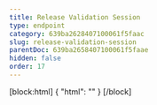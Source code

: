 ```yaml
---
title: Release Validation Session
type: endpoint
category: 639ba2628407100061f5faac
slug: release-validation-session
parentDoc: 639ba2658407100061f5faae
hidden: false
order: 17
---
```

[block:html]
{
  "html": "<style>\n[title=\"Toggle library\"] { \n  display: none; }\n.LanguagePicker-divider { \n  display: none; }\n.APISectionHeader3LN_-QIR0m7x {\n  display: none; }\n.LanguagePicker-languages1qVVo_v6AlP9 {\n  display: none; }\n</style>"
}
[/block]